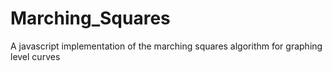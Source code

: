 # Marching_Squares
A javascript implementation of the marching squares algorithm for graphing level curves
